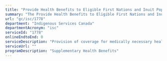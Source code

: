 ```yaml
---
title: "Provide Health Benefits to Eligible First Nations and Inuit Populations through Non-Insured Health Benefits Program: Non Insured Health Benefits Direct Service Delivery"
summary: "The Provide Health Benefits to Eligible First Nations and Inuit Populations through Non-Insured Health Benefits Program: Non Insured Health Benefits Direct Service Delivery service from Indigenous Services Canada is not available end-to-end online, according to the GC Service Inventory."
url: "gc/isc/1778"
department: "Indigenous Services Canada"
departmentAcronym: "isc"
serviceId: "1778"
onlineEndtoEnd: 0
serviceDescription: "Provision of coverage for medically necessary health benefits to registered First Nations and recognized Inuit in Canada who are not otherwise covered by other public or private plans. Health benefits include prescription and over-the-counter medication, dental care, vision care, medical supplies & equipment, mental health counseling and medical transportation to access health services not available locally."
serviceUrl: ""
programDescription: "Supplementary Health Benefits"
---
```

